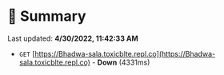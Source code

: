 # 📖 Summary
Last updated: **4/30/2022, 11:42:33 AM**

- `GET` [https://Bhadwa-sala.toxicblte.repl.co](https://Bhadwa-sala.toxicblte.repl.co) - **Down** (4331ms)
